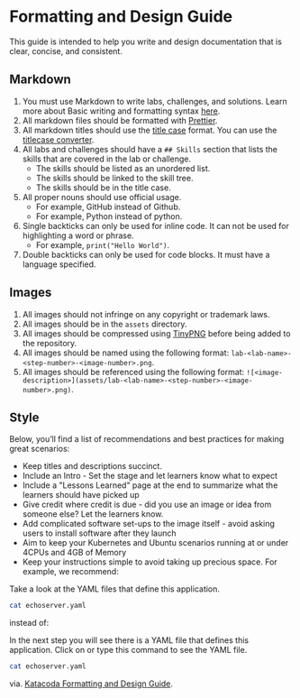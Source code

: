 # Formatting and Design Guide

This guide is intended to help you write and design documentation that is clear, concise, and consistent.

## Markdown

1. You must use Markdown to write labs, challenges, and solutions. Learn more about Basic writing and formatting syntax [here](https://docs.github.com/en/get-started/writing-on-github/getting-started-with-writing-and-formatting-on-github/basic-writing-and-formatting-syntax).
2. All markdown files should be formatted with [Prettier](https://prettier.io/).
3. All markdown titles should use the [title case](https://en.wikipedia.org/wiki/Title_case) format. You can use the [titlecase converter](https://titlecaseconverter.com/).
4. All labs and challenges should have a `## Skills` section that lists the skills that are covered in the lab or challenge.
   - The skills should be listed as an unordered list.
   - The skills should be linked to the skill tree.
   - The skills should be in the title case.
5. All proper nouns should use official usage.
   - For example, GitHub instead of Github.
   - For example, Python instead of python.
6. Single backticks can only be used for inline code. It can not be used for highlighting a word or phrase.
   - For example, `print("Hello World")`.
7. Double backticks can only be used for code blocks. It must have a language specified.

## Images

1. All images should not infringe on any copyright or trademark laws.
2. All images should be in the `assets` directory.
3. All images should be compressed using [TinyPNG](https://tinypng.com/) before being added to the repository.
4. All images should be named using the following format: `lab-<lab-name>-<step-number>-<image-number>.png`.
5. All images should be referenced using the following format: `![<image-description>](assets/lab-<lab-name>-<step-number>-<image-number>.png)`.

## Style

Below, you’ll find a list of recommendations and best practices for making great scenarios:

- Keep titles and descriptions succinct.
- Include an Intro - Set the stage and let learners know what to expect
- Include a "Lessons Learned" page at the end to summarize what the learners should have picked up
- Give credit where credit is due - did you use an image or idea from someone else? Let the learners know.
- Add complicated software set-ups to the image itself - avoid asking users to install software after they launch
- Aim to keep your Kubernetes and Ubuntu scenarios running at or under 4CPUs and 4GB of Memory
- Keep your instructions simple to avoid taking up precious space. For example, we recommend:

Take a look at the YAML files that define this application.

```bash
cat echoserver.yaml
```

instead of:

In the next step you will see there is a YAML file that defines this application. Click on or type this command to see the YAML file.

```bash
cat echoserver.yaml
```

via. [Katacoda Formatting and Design Guide](https://www.katacoda.community/essentials/formatting.html).
